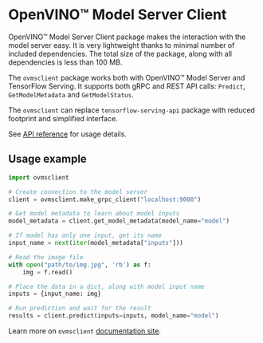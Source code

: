 # OpenVINO&trade; Model Server Client

OpenVINO&trade; Model Server Client package makes the interaction with the model server easy. It is very lightweight thanks to minimal number of included dependencies. The total size of the package, along with all dependencies is less than 100 MB.


The `ovmsclient` package works both with OpenVINO&trade; Model Server and TensorFlow Serving. It supports both gRPC and REST API calls: `Predict`, `GetModelMetadata` and `GetModelStatus`.


The `ovmsclient` can replace `tensorflow-serving-api` package with reduced footprint and simplified interface.


See [API reference](https://github.com/openvinotoolkit/model_server/blob/releases/2024/2/client/python/ovmsclient/lib/docs/README.md) for usage details.


## Usage example

```python
import ovmsclient

# Create connection to the model server
client = ovmsclient.make_grpc_client("localhost:9000")

# Get model metadata to learn about model inputs
model_metadata = client.get_model_metadata(model_name="model")

# If model has only one input, get its name
input_name = next(iter(model_metadata["inputs"]))

# Read the image file
with open("path/to/img.jpg", 'rb') as f:
    img = f.read()

# Place the data in a dict, along with model input name
inputs = {input_name: img}

# Run prediction and wait for the result
results = client.predict(inputs=inputs, model_name="model")

```

Learn more on `ovmsclient` [documentation site](https://github.com/openvinotoolkit/model_server/tree/releases/2024/2/client/python/ovmsclient/lib).